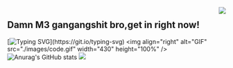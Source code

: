 <img align="right" src="https://count.getloli.com/get/@:Minori-ty?theme=rule34">

## Damn M3 gangangshit bro,get in right now! 


[![Typing SVG](https://readme-typing-svg.demolab.com/?lines=Personal+Introduction;Welcome+to+my+kingdom+:D!)](https://git.io/typing-svg)
<img align="right" alt="GIF" src="./images/code.gif" width="430" height="100%" />
![Anurag's GitHub stats](https://github-readme-stats.vercel.app/api?username=WORRISON520343&show_icons=true&theme=tokyonight)
 ![](https://github-readme-stats.vercel.app/api/top-langs/?username=WORRISON520343&layout=compact&langs_count=6)

